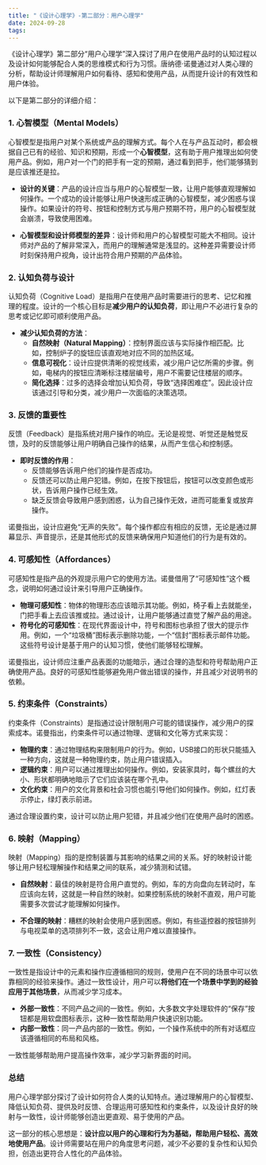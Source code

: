 ```yaml
---
title: "《设计心理学》-第二部分：用户心理学"
date: 2024-09-28
tags: 
---
```

《设计心理学》第二部分“用户心理学”深入探讨了用户在使用产品时的认知过程以及设计如何能够配合人类的思维模式和行为习惯。唐纳德·诺曼通过对人类心理的分析，帮助设计师理解用户如何看待、感知和使用产品，从而提升设计的有效性和用户体验。

以下是第二部分的详细介绍：

### 1. 心智模型（Mental Models）
心智模型是指用户对某个系统或产品的理解方式。每个人在与产品互动时，都会根据自己已有的经验、知识和预期，形成一个**心智模型**，这有助于用户推理出如何使用产品。例如，用户对一个门的把手有一定的预期，通过看到把手，他们能够猜到是应该推还是拉。

- **设计的关键**：产品的设计应当与用户的心智模型一致，让用户能够直观理解如何操作。一个成功的设计能够让用户快速形成正确的心智模型，减少困惑与误操作。如果设计的符号、按钮和控制方式与用户预期不符，用户的心智模型就会崩溃，导致使用困难。

- **心智模型和设计师模型的差异**：设计师和用户的心智模型可能大不相同。设计师对产品的了解非常深入，而用户的理解通常是浅显的。这种差异需要设计师时刻保持用户视角，设计出符合用户预期的产品体验。

### 2. 认知负荷与设计
认知负荷（Cognitive Load）是指用户在使用产品时需要进行的思考、记忆和推理的程度。设计的一个核心目标是**减少用户的认知负荷**，即让用户不必进行复杂的思考或记忆即可顺利使用产品。

- **减少认知负荷的方法**：
  - **自然映射（Natural Mapping）**：控制界面应该与实际操作相匹配。比如，控制炉子的旋钮应该直观地对应不同的加热区域。
  - **信息可视化**：设计应提供清晰的视觉线索，减少用户记忆所需的步骤。例如，电梯内的按钮应清晰标注楼层编号，用户不需要记住楼层的顺序。
  - **简化选择**：过多的选择会增加认知负荷，导致“选择困难症”。因此设计应该通过引导和分类，减少用户一次面临的决策选项。

### 3. 反馈的重要性
反馈（Feedback）是指系统对用户操作的响应。无论是视觉、听觉还是触觉反馈，及时的反馈能够让用户明确自己操作的结果，从而产生信心和控制感。

- **即时反馈的作用**：
  - 反馈能够告诉用户他们的操作是否成功。
  - 反馈还可以防止用户犯错。例如，在按下按钮后，按钮可以改变颜色或形状，告诉用户操作已经生效。
  - 缺乏反馈会导致用户感到困惑，认为自己操作无效，进而可能重复或放弃操作。

诺曼指出，设计应避免“无声的失败”。每个操作都应有相应的反馈，无论是通过屏幕显示、声音提示，还是其他形式的反馈来确保用户知道他们的行为是有效的。

### 4. 可感知性（Affordances）
可感知性是指产品的外观提示用户它的使用方法。诺曼借用了“可感知性”这个概念，说明如何通过设计来引导用户正确操作。

- **物理可感知性**：物体的物理形态应该暗示其功能。例如，椅子看上去就能坐，门把手看上去应该推或拉。通过设计，让用户能够通过直觉了解产品的用途。
- **符号化的可感知性**：在现代界面设计中，符号和图标也承担了很大的提示作用。例如，一个“垃圾桶”图标表示删除功能，一个“信封”图标表示邮件功能。这些符号设计是基于用户的认知习惯，使他们能够轻松理解。

诺曼指出，设计师应注重产品表面的功能暗示，通过合理的造型和符号帮助用户正确使用产品。良好的可感知性能够避免用户做出错误的操作，并且减少对说明书的依赖。

### 5. 约束条件（Constraints）
约束条件（Constraints）是指通过设计限制用户可能的错误操作，减少用户的探索成本。诺曼指出，约束条件可以通过物理、逻辑和文化等方式来实现：

- **物理约束**：通过物理结构来限制用户的行为。例如，USB接口的形状只能插入一种方向，这就是一种物理约束，防止用户错误插入。
- **逻辑约束**：用户可以通过推理出如何操作。例如，安装家具时，每个螺丝的大小、形状都明确地暗示了它们应该装在哪个孔中。
- **文化约束**：用户的文化背景和社会习惯也能引导他们如何操作。例如，红灯表示停止，绿灯表示前进。

通过合理设置约束，设计可以防止用户犯错，并且减少他们在使用产品时的困惑。

### 6. 映射（Mapping）
映射（Mapping）指的是控制装置与其影响的结果之间的关系。好的映射设计能够让用户轻松理解操作和结果之间的联系，减少猜测和试错。

- **自然映射**：最佳的映射是符合用户直觉的。例如，车的方向盘向左转动时，车应该向左转，这就是一种自然的映射。如果控制系统的映射不直观，用户可能需要多次尝试才能理解如何操作。

- **不合理的映射**：糟糕的映射会使用户感到困惑。例如，有些遥控器的按钮排列与电视菜单的选项排列不一致，这会让用户难以直接操作。

### 7. 一致性（Consistency）
一致性是指设计中的元素和操作应遵循相同的规则，使用户在不同的场景中可以依靠相同的经验来操作。通过一致性设计，用户可以**将他们在一个场景中学到的经验应用于其他场景**，从而减少学习成本。

- **外部一致性**：不同产品之间的一致性。例如，大多数文字处理软件的“保存”按钮都是用软盘图标表示，这种一致性帮助用户快速识别功能。
- **内部一致性**：同一产品内部的一致性。例如，一个操作系统中的所有对话框应该遵循相同的布局和风格。

一致性能够帮助用户提高操作效率，减少学习新界面的时间。

### 总结
用户心理学部分探讨了设计如何符合人类的认知特点。通过理解用户的心智模型、降低认知负荷、提供及时反馈、合理运用可感知性和约束条件，以及设计良好的映射与一致性，设计师能够创造出更直观、易于使用的产品。

这一部分的核心思想是：**设计应以用户的心理和行为为基础，帮助用户轻松、高效地使用产品**。设计师需要站在用户的角度思考问题，减少不必要的复杂性和认知负担，创造出更符合人性化的产品体验。